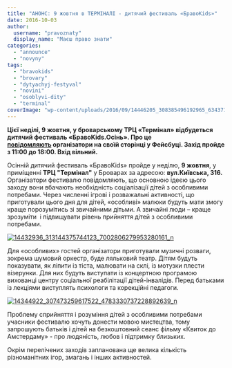 ```yaml
---
title: "АНОНС: 9 жовтня в ТЕРМІНАЛІ - дитячий фестиваль «БравоKids»"
date: 2016-10-03
author: 
  username: "pravoznaty"
  display_name: "Маєш право знати"
categories: 
  - "announce"
  - "novyny"
tags: 
  - "bravokids"
  - "brovary"
  - "dytyachyj-festyval"
  - "novini"
  - "osoblyvi-dity"
  - "terminal"
coverImage: "wp-content/uploads/2016/09/14446205_308385496192965_6343717551935602465_n.jpg"
---
```


**Цієї неділі, 9 жовтня, у броварському ТРЦ «Термінал» відбудеться дитячий фестиваль «БравоKids.Осінь». Про це [повідомляють](https://www.facebook.com/events/1901667486727066/) організатори на своїй сторінці у Фейсбуці. Захід пройде з 11:00 до 18:00. Вхід вільний.**

Осінній дитячий фестиваль «БравоKids» пройде у неділю, **9 жовтня**, у приміщенні **ТРЦ "Термінал"** у Броварах за адресою: **вул.Київська, 316.** Організатори фестивалю повідомляють, що основною ідеєю цього заходу вони вбачають необхідність соціалізації дітей з особливими потребами. Через численні ігрові і розважальні активності, що приготували цього дня для дітей, «особливі» малюки будуть мати змогу краще порозумітись зі звичайними дітьми. А звичайні люди – краще зрозуміти  і підвищувати рівень прийняття дітей з особливими потребами.

[![14432936_313144375744123_7002806279953280161_n](https://mpz.brovary.org/wp-content/uploads/2016/09/14432936_313144375744123_7002806279953280161_n.jpg)](https://mpz.brovary.org/wp-content/uploads/2016/09/14432936_313144375744123_7002806279953280161_n.jpg)

Для «особливих» гостей організатори приготували музичні розваги, зокрема шумовий оркестр, буде ляльковий театр. Дітям будуть показувати, як ліпити із тіста, малювати на склі, із мотузки плести візерунки. Для них будуть виступати із концертною програмою вихованці центру соціальної реабілітації дітей-інвалідів. Перед батьками із лекціями виступлять психологи та корекційні педагоги.

[![14344922_307473259617522_4783330737228892639_n](https://mpz.brovary.org/wp-content/uploads/2016/09/14344922_307473259617522_4783330737228892639_n.jpg)](https://mpz.brovary.org/wp-content/uploads/2016/09/14344922_307473259617522_4783330737228892639_n.jpg)

Проблему сприйняття і розуміння дітей з особливими потребами учасники фестивалю хочуть донести мовою мистецтва, тому запрошують батьків і дітей на безкоштовний сеанс фільму «Квиток до Амстердаму» - про людяність, любов і підтримку близьких.

Окрім перелічених заходів запланована ще велика кількість різноманітних ігор, змагань і інших активностей.
